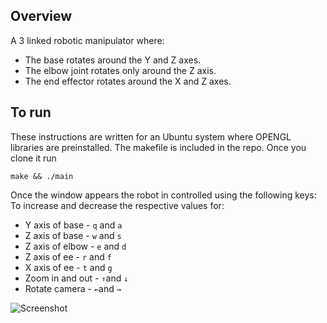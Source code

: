 ## Overview
A 3 linked robotic manipulator where:

* The base rotates around the Y and Z axes.
* The elbow joint rotates only around the Z axis.
* The end effector rotates around the X and Z axes.

## To run

These instructions are written for an Ubuntu system where OPENGL libraries are preinstalled. The makefile is included in the repo. Once you clone it run
```
make && ./main
```
  
Once the window appears the robot in controlled using the following keys:
To increase and decrease the respective values for:
* Y axis of base  - `q` and `a`
* Z axis of base  - `w` and `s`
* Z axis of elbow - `e` and `d`
* Z axis of ee    - `r` and `f`
* X axis of ee    - `t` and `g` 
* Zoom in and out - `↑`and `↓` 
* Rotate camera   - `←`and `→` 

![Screenshot](https://github.com/sudrag/OpenGL-3-Link-robot/pic.png)

